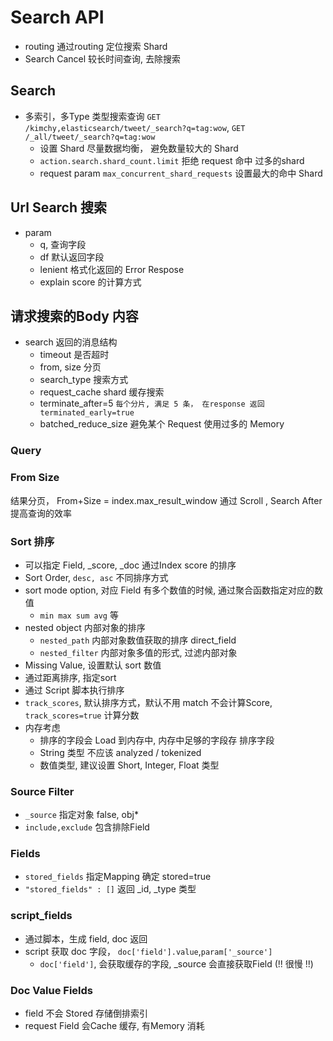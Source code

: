 # Search API

- routing 通过routing 定位搜索 Shard
- Search Cancel 较长时间查询, 去除搜索

## Search

- 多索引，多Type 类型搜索查询 ```GET /kimchy,elasticsearch/tweet/_search?q=tag:wow```, ```GET /_all/tweet/_search?q=tag:wow```
  - 设置 Shard 尽量数据均衡， 避免数量较大的 Shard
  - ```action.search.shard_count.limit``` 拒绝 request 命中 过多的shard
  - request param ```max_concurrent_shard_requests``` 设置最大的命中 Shard

## Url Search 搜索

- param
  - q, 查询字段
  - df 默认返回字段
  - lenient 格式化返回的 Error Respose
  - explain score 的计算方式

## 请求搜索的Body 内容

- search 返回的消息结构
  - timeout 是否超时
  - from, size 分页
  - search_type 搜索方式
  - request_cache shard 缓存搜索
  - terminate_after=5 ```每个分片, 满足 5 条， 在response 返回 terminated_early=true```
  - batched_reduce_size 避免某个 Request 使用过多的 Memory

### Query

### From Size

结果分页， From+Size = index.max_result_window
通过 Scroll , Search After 提高查询的效率

### Sort 排序

- 可以指定 Field, _score, _doc 通过Index score 的排序
- Sort Order, ```desc, asc``` 不同排序方式
- sort mode option, 对应 Field 有多个数值的时候, 通过聚合函数指定对应的数值
  - ```min max sum avg``` 等
- nested object 内部对象的排序
  - ```nested_path``` 内部对象数值获取的排序 direct_field
  - ```nested_filter``` 内部对象多值的形式, 过滤内部对象
- Missing Value, 设置默认 sort 数值
- 通过距离排序, 指定sort
- 通过 Script 脚本执行排序
- ```track_scores```, 默认排序方式，默认不用 match 不会计算Score,  ```track_scores=true``` 计算分数
- 内存考虑
  - 排序的字段会 Load 到内存中, 内存中足够的字段存 排序字段
  - String 类型 不应该 analyzed / tokenized
  - 数值类型, 建议设置 Short, Integer, Float 类型

### Source Filter

- ```_source``` 指定对象 false, obj*
- ```include,exclude``` 包含排除Field

### Fields

- ```stored_fields``` 指定Mapping 确定 stored=true
- ```"stored_fields" : []``` 返回 _id, _type 类型

### script_fields

- 通过脚本，生成 field, doc 返回
- script 获取 doc 字段， ```doc['field'].value```,```param['_source']```
  - ```doc['field']```, 会获取缓存的字段,  _source 会直接获取Field (!! 很慢 !!)

### Doc Value Fields

- field 不会 Stored 存储倒排索引
- request Field 会Cache 缓存, 有Memory 消耗

